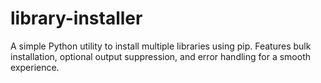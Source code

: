 # library-installer
A simple Python utility to install multiple libraries using pip. Features bulk installation, optional output suppression, and error handling for a smooth experience.
